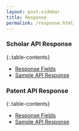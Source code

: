 ```yaml
---
layout: post-sidebar
title: Response
permalink: /response.html
---
```


### Scholar API Response
{:.table-contents}
- [Response Fields](response-scholar.html#response-fields)
- [Sample API Response](response-scholar.html#sample-api-response)


### Patent API Response
{:.table-contents}
- [Response Fields](response-patent.html#response-fields)
- [Sample API Response](response-patent.html#sample-api-response)





[//]: # (Reference Links)
[Lens]: <http://lens.org>
[Lens Support]: <https://www.lens.org/lens/feedback?returnTo=https:/>
[Issue Tracker]: <https://github.com/cambialens/lens-api-doc/issues>
